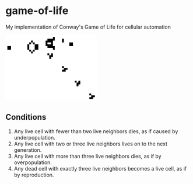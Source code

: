 # game-of-life
My implementation of Conway's Game of Life for cellular automation

![game](Gospers_glider_gun.gif)

## Conditions
1. Any live cell with fewer than two live neighbors dies, as if caused by underpopulation.
2. Any live cell with two or three live neighbors lives on to the next generation.
3. Any live cell with more than three live neighbors dies, as if by overpopulation.
4. Any dead cell with exactly three live neighbors becomes a live cell, as if by reproduction.
